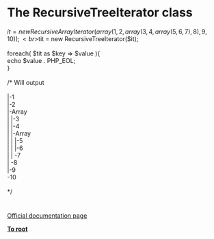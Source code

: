 # The RecursiveTreeIterator class



$it = new RecursiveArrayIterator(array(1, 2, array(3, 4, array(5, 6, 7), 8), 9, 10));<br>$tit = new RecursiveTreeIterator($it);<br><br>foreach( $tit as $key =&gt; $value ){<br>    echo $value . PHP_EOL;<br>}<br><br>/* Will output<br><br>|-1<br>|-2<br>|-Array<br>| |-3<br>| |-4<br>| |-Array<br>| | |-5<br>| | |-6<br>| | \-7<br>| \-8<br>|-9<br>\-10<br><br>*/  

#

[Official documentation page](https://www.php.net/manual/en/class.recursivetreeiterator.php)

**[To root](/README.md)**